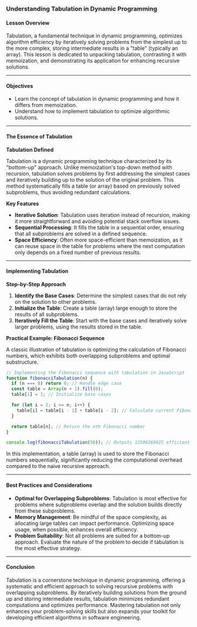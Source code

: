 ### **Understanding Tabulation in Dynamic Programming**

#### Lesson Overview

Tabulation, a fundamental technique in dynamic programming, optimizes algorithm efficiency by iteratively solving problems from the simplest up to the more complex, storing intermediate results in a "table" (typically an array). This lesson is dedicated to unpacking tabulation, contrasting it with memoization, and demonstrating its application for enhancing recursive solutions.

---

#### Objectives

- Learn the concept of tabulation in dynamic programming and how it differs from memoization.
- Understand how to implement tabulation to optimize algorithmic solutions.

---

#### The Essence of Tabulation

**Tabulation Defined**

Tabulation is a dynamic programming technique characterized by its "bottom-up" approach. Unlike memoization's top-down method with recursion, tabulation solves problems by first addressing the simplest cases and iteratively building up to the solution of the original problem. This method systematically fills a table (or array) based on previously solved subproblems, thus avoiding redundant calculations.

**Key Features**

- **Iterative Solution**: Tabulation uses iteration instead of recursion, making it more straightforward and avoiding potential stack overflow issues.
- **Sequential Processing**: It fills the table in a sequential order, ensuring that all subproblems are solved in a defined sequence.
- **Space Efficiency**: Often more space-efficient than memoization, as it can reuse space in the table for problems where the next computation only depends on a fixed number of previous results.

---

#### Implementing Tabulation

**Step-by-Step Approach**

1. **Identify the Base Cases**: Determine the simplest cases that do not rely on the solution to other problems.
2. **Initialize the Table**: Create a table (array) large enough to store the results of all subproblems.
3. **Iteratively Fill the Table**: Start with the base cases and iteratively solve larger problems, using the results stored in the table.

**Practical Example: Fibonacci Sequence**

A classic illustration of tabulation is optimizing the calculation of Fibonacci numbers, which exhibits both overlapping subproblems and optimal substructure.

```javascript
// Implementing the Fibonacci sequence with tabulation in JavaScript
function fibonacciTabulation(n) {
  if (n === 0) return 0; // Handle edge case
  const table = Array(n + 1).fill(0);
  table[1] = 1; // Initialize base cases

  for (let i = 2; i <= n; i++) {
    table[i] = table[i - 1] + table[i - 2]; // Calculate current Fibonacci based on previous two
  }

  return table[n]; // Return the nth Fibonacci number
}

console.log(fibonacciTabulation(50)); // Outputs 12586269025 efficiently
```

In this implementation, a table (array) is used to store the Fibonacci numbers sequentially, significantly reducing the computational overhead compared to the naive recursive approach.

---

#### Best Practices and Considerations

- **Optimal for Overlapping Subproblems**: Tabulation is most effective for problems where subproblems overlap and the solution builds directly from these subproblems.
- **Memory Management**: Be mindful of the space complexity, as allocating large tables can impact performance. Optimizing space usage, when possible, enhances overall efficiency.
- **Problem Suitability**: Not all problems are suited for a bottom-up approach. Evaluate the nature of the problem to decide if tabulation is the most effective strategy.

---

#### Conclusion

Tabulation is a cornerstone technique in dynamic programming, offering a systematic and efficient approach to solving recursive problems with overlapping subproblems. By iteratively building solutions from the ground up and storing intermediate results, tabulation minimizes redundant computations and optimizes performance. Mastering tabulation not only enhances your problem-solving skills but also expands your toolkit for developing efficient algorithms in software engineering.
